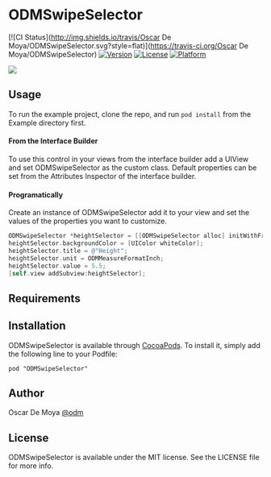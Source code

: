 # ODMSwipeSelector

[![CI Status](http://img.shields.io/travis/Oscar De Moya/ODMSwipeSelector.svg?style=flat)](https://travis-ci.org/Oscar De Moya/ODMSwipeSelector)
[![Version](https://img.shields.io/cocoapods/v/ODMSwipeSelector.svg?style=flat)](http://cocoadocs.org/docsets/ODMSwipeSelector)
[![License](https://img.shields.io/cocoapods/l/ODMSwipeSelector.svg?style=flat)](http://cocoadocs.org/docsets/ODMSwipeSelector)
[![Platform](https://img.shields.io/cocoapods/p/ODMSwipeSelector.svg?style=flat)](http://cocoadocs.org/docsets/ODMSwipeSelector)

![](./Preview/ODMSwipeSelector.gif)

## Usage

To run the example project, clone the repo, and run `pod install` from the Example directory first.

#### From the Interface Builder
To use this control in your views from the interface builder add a UIView and set ODMSwipeSelector as the custom class. Default properties can be set from the Attributes Inspector of the interface builder.

#### Programatically
Create an instance of ODMSwipeSelector add it to your view and set the values of the properties you want to customize.

~~~objective-c
ODMSwipeSelector *heightSelector = [[ODMSwipeSelector alloc] initWithFrame:CGRectMake(0, 20, 320, 50)];
heightSelector.backgroundColor = [UIColor whiteColor];
heightSelector.title = @"Height";
heightSelector.unit = ODMMeasureFormatInch;
heightSelector.value = 5.5;
[self.view addSubview:heightSelector];
~~~

## Requirements

## Installation

ODMSwipeSelector is available through [CocoaPods](http://cocoapods.org). To install
it, simply add the following line to your Podfile:

    pod "ODMSwipeSelector"

## Author

Oscar De Moya
[@odm](http://twitter.com/odm)

## License

ODMSwipeSelector is available under the MIT license. See the LICENSE file for more info.

